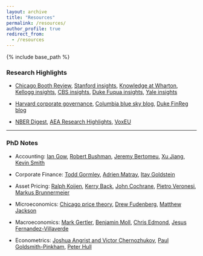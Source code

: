 ```yaml
---
layout: archive
title: "Resources"
permalink: /resources/
author_profile: true
redirect_from:
  - /resources
---
```


{% include base_path %}

<style>
  /* Apply to this archive page's content */
  .layout--archive .archive,
  .layout--archive .page__content {
    font-size: 0.75rem;   /* adjust */
    text-align: justify;
  }

  /* Dark blue links (skip buttons) */
  .layout--archive .archive a:not(.btn),
  .layout--archive .page__content a:not(.btn) {
    color: #003366 !important;
    text-decoration: none;
  }
  .layout--archive .archive a:not(.btn):hover,
  .layout--archive .page__content a:not(.btn):hover {
    color: #002244 !important;
    text-decoration: underline;
  }
  /* (Optional) visited state so it doesn’t revert to theme purple */
  .layout--archive .archive a:not(.btn):visited,
  .layout--archive .page__content a:not(.btn):visited {
    color: #003366 !important;
  }
</style>

### Research Highlights
- <a href="https://www.chicagobooth.edu/review" target="_blank">Chicago Booth Review</a>, <a href="https://www.gsb.stanford.edu/insights" target="_blank">Stanford insights</a>, <a href="https://knowledge.wharton.upenn.edu" target="_blank">Knowledge at Wharton</a>, <a href="https://insight.kellogg.northwestern.edu" target="_blank">Kellogg insights</a>, <a href="https://leading.business.columbia.edu" target="_blank">CBS insights</a>, <a href="https://www.fuqua.duke.edu/duke-fuqua-insights" target="_blank">Duke Fuqua insights</a>, <a href="https://insights.som.yale.edu" target="_blank">Yale insights</a>

- <a href="https://corpgov.law.harvard.edu/" target="_blank">Harvard corporate governance</a>, <a href="https://clsbluesky.law.columbia.edu" target="_blank">Columbia blue sky blog</a>, <a href="https://sites.duke.edu/thefinregblog/" target="_blank">Duke FinReg blog</a>

- <a href="https://www.nber.org/digest" target="_blank">NBER Digest</a>, <a href="https://www.aeaweb.org/research" target="_blank">AEA Research Highlights</a>, <a href="https://cepr.org/voxeu" target="_blank">VoxEU</a>

---

### PhD Notes

- Accounting: <a href="https://iangow.github.io/far_book/" target="_blank">Ian Gow</a>, <a href="https://www.robertbushman.net/phd-seminars" target="_blank">Robert Bushman</a>,
<a href="https://sites.google.com/site/jeremybertomeu/ph-d-course" target="_blank">Jeremy Bertomeu</a>, <a href="https://sites.duke.edu/xjiang/videos-on-theory-research-in-accounting/" target="_blank">Xu Jiang</a>, <a href="https://ksmith142.github.io" target="_blank">Kevin Smith</a>


- Corporate Finance: <a href="http://www.gormley.info/phd-notes.html" target="_blank">Todd Gormley</a>, <a href="https://sites.google.com/view/adrienmatray/teaching" target="_blank">Adrien Matray</a>, <a href="https://finance.wharton.upenn.edu/~itayg/#PhD" target="_blank">Itay Goldstein</a>

- Asset Pricing: <a href="https://www.koijen.net/empirical-asset-pricing-notes.html" target="_blank">Ralph Koijen</a>, <a href="https://kerryback.com/teaching.html" target="_blank">Kerry Back</a>, <a href="https://www.johnhcochrane.com/asset-pricing" target="_blank">John Cochrane</a>, <a href="http://pietroveronesi.org/teaching/BUS35907.htm" target="_blank">Pietro Veronesi</a>, <a href="https://markus.scholar.princeton.edu/classes" target="_blank">Markus Brunnermeier</a>

- Microeconomics: <a href="https://home.uchicago.edu/cbm4/cpt/index.html" target="_blank">Chicago price theory</a>, <a href="https://economics.mit.edu/people/faculty/drew-fudenberg/teaching" target="_blank">Drew Fudenberg</a>, <a href="https://web.stanford.edu/~jacksonm/courses.html" target="_blank">Matthew Jackson</a>

- Macroeconomics: <a href="https://wp.nyu.edu/markgertler/macro-theory-2-slides/" target="_blank">Mark Gertler</a>, <a href="https://benjaminmoll.com/lectures/" target="_blank">Benjamin Moll</a>, <a href="http://www.chrisedmond.net/teaching.html" target="_blank">Chris Edmond</a>, <a href="https://www.sas.upenn.edu/~jesusfv/teaching.html" target="_blank">Jesus Fernandez-Villaverde</a>

- Econometrics: <a href="https://ocw.mit.edu/courses/14-387-applied-econometrics-mostly-harmless-big-data-fall-2014/" target="_blank">Joshua Angrist and Victor Chernozhukov</a>, <a href="https://github.com/paulgp/applied-methods-phd" target="_blank">Paul Goldsmith-Pinkham</a>, <a href="https://about.peterhull.net/metrix" target="_blank">Peter Hull</a>
